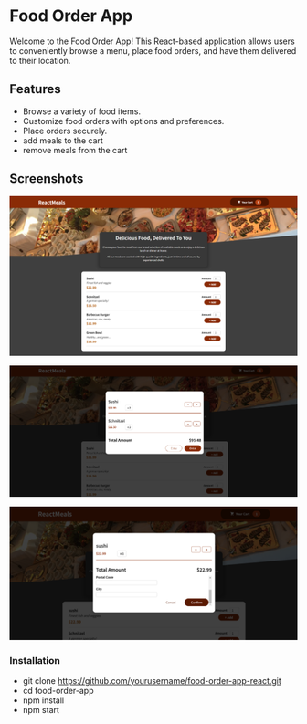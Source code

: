 # Food Order App 
Welcome to the Food Order App! This React-based application allows users to conveniently browse a menu, place food orders, and have them delivered to their location.

## Features

- Browse a variety of food items.
- Customize food orders with options and preferences.
- Place orders securely.
- add meals to the cart
- remove meals from the cart


## Screenshots

![Homepage](img/food5.png)

![Menu Selection](img/food6.png)

![Menu Selection](img/food.png)

### Installation
- git clone https://github.com/yourusername/food-order-app-react.git
- cd food-order-app
- npm install
- npm start

